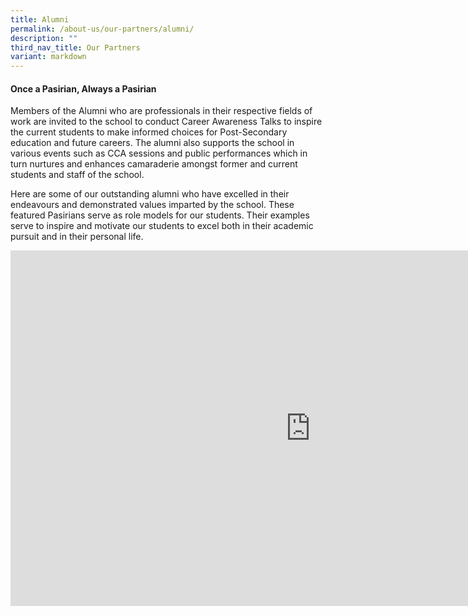 ```yaml
---
title: Alumni
permalink: /about-us/our-partners/alumni/
description: ""
third_nav_title: Our Partners
variant: markdown
---
```

#### Once a Pasirian, Always a Pasirian

Members of the Alumni who are professionals in their respective fields of work are invited to the school to conduct Career Awareness Talks to inspire the current students to make informed choices for Post-Secondary education and future careers. The alumni also supports the school in various events such as CCA sessions and public performances which in turn nurtures and enhances camaraderie amongst former and current students and staff of the school.  

Here are some of our outstanding alumni who have excelled in their endeavours and demonstrated values imparted by the school. These featured Pasirians serve as role models for our students. Their examples serve to inspire and motivate our students to excel both in their academic pursuit and in their personal life.

<iframe allowfullscreen="true" height="569" width="960" frameborder="0" src="https://docs.google.com/presentation/d/e/2PACX-1vT0584nF8TgzzfHA5a82504DNL5U6ogk6nvQtoS_H0F-FFSK5yBHv_cVwl5KwGCbwWZ6pUP3pFfrLVM/embed?start=false&amp;loop=false&amp;delayms=3000"></iframe>
